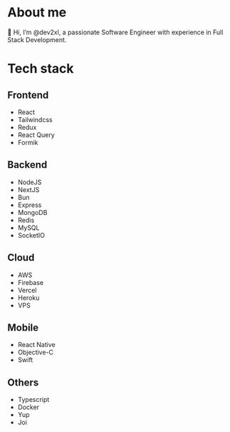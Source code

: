 # About me

👋 Hi, I’m @dev2xl, a passionate Software Engineer with experience in Full Stack Development.

# Tech stack

## Frontend

- React
- Tailwindcss
- Redux
- React Query
- Formik

## Backend

- NodeJS
- NextJS
- Bun
- Express
- MongoDB
- Redis
- MySQL
- SocketIO

## Cloud

- AWS
- Firebase
- Vercel
- Heroku
- VPS

## Mobile

- React Native
- Objective-C
- Swift  

## Others

- Typescript
- Docker
- Yup
- Joi

<!---
dev2xl/dev2xl is a ✨ special ✨ repository because its `README.md` (this file) appears on your GitHub profile.
You can click the Preview link to take a look at your changes.
--->

